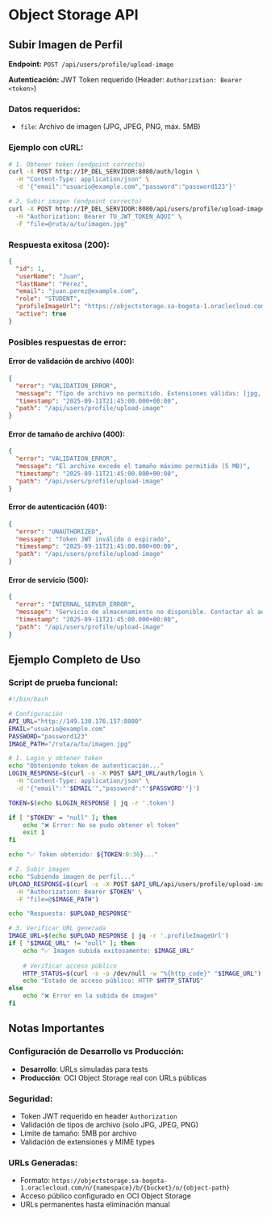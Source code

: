 # Object Storage API

## Subir Imagen de Perfil

**Endpoint:** `POST /api/users/profile/upload-image`

**Autenticación:** JWT Token requerido (Header: `Authorization: Bearer <token>`)

### Datos requeridos:
- `file`: Archivo de imagen (JPG, JPEG, PNG, máx. 5MB)

### Ejemplo con cURL:

```bash
# 1. Obtener token (endpoint correcto)
curl -X POST http://IP_DEL_SERVIDOR:8080/auth/login \
  -H "Content-Type: application/json" \
  -d '{"email":"usuario@example.com","password":"password123"}'

# 2. Subir imagen (endpoint correcto)
curl -X POST http://IP_DEL_SERVIDOR:8080/api/users/profile/upload-image \
  -H "Authorization: Bearer TU_JWT_TOKEN_AQUI" \
  -F "file=@ruta/a/tu/imagen.jpg"
```

### Respuesta exitosa (200):
```json
{
  "id": 1,
  "userName": "Juan",
  "lastName": "Pérez", 
  "email": "juan.perez@example.com",
  "role": "STUDENT",
  "profileImageUrl": "https://objectstorage.sa-bogota-1.oraclecloud.com/n/axxillutcfyk/b/bucket-images/o/profile-images/user_1_a1b2c3d4-e5f6-7890-abcd-ef1234567890.jpg",
  "active": true
}
```

### Posibles respuestas de error:

#### Error de validación de archivo (400):
```json
{
  "error": "VALIDATION_ERROR",
  "message": "Tipo de archivo no permitido. Extensiones válidas: [jpg, jpeg, png]",
  "timestamp": "2025-09-11T21:45:00.000+00:00",
  "path": "/api/users/profile/upload-image"
}
```

#### Error de tamaño de archivo (400):
```json
{
  "error": "VALIDATION_ERROR", 
  "message": "El archivo excede el tamaño máximo permitido (5 MB)",
  "timestamp": "2025-09-11T21:45:00.000+00:00",
  "path": "/api/users/profile/upload-image"
}
```

#### Error de autenticación (401):
```json
{
  "error": "UNAUTHORIZED",
  "message": "Token JWT inválido o expirado",
  "timestamp": "2025-09-11T21:45:00.000+00:00",
  "path": "/api/users/profile/upload-image"
}
```

#### Error de servicio (500):
```json
{
  "error": "INTERNAL_SERVER_ERROR",
  "message": "Servicio de almacenamiento no disponible. Contactar al administrador.",
  "timestamp": "2025-09-11T21:45:00.000+00:00",
  "path": "/api/users/profile/upload-image"
}
```

## Ejemplo Completo de Uso

### Script de prueba funcional:
```bash
#!/bin/bash

# Configuración
API_URL="http://149.130.176.157:8080"
EMAIL="usuario@example.com"
PASSWORD="password123"
IMAGE_PATH="/ruta/a/tu/imagen.jpg"

# 1. Login y obtener token
echo "Obteniendo token de autenticación..."
LOGIN_RESPONSE=$(curl -s -X POST $API_URL/auth/login \
  -H "Content-Type: application/json" \
  -d '{"email":"'$EMAIL'","password":"'$PASSWORD'"}')

TOKEN=$(echo $LOGIN_RESPONSE | jq -r '.token')

if [ "$TOKEN" = "null" ]; then
    echo "❌ Error: No se pudo obtener el token"
    exit 1
fi

echo "✅ Token obtenido: ${TOKEN:0:30}..."

# 2. Subir imagen
echo "Subiendo imagen de perfil..."
UPLOAD_RESPONSE=$(curl -s -X POST $API_URL/api/users/profile/upload-image \
  -H "Authorization: Bearer $TOKEN" \
  -F "file=@$IMAGE_PATH")

echo "Respuesta: $UPLOAD_RESPONSE"

# 3. Verificar URL generada
IMAGE_URL=$(echo $UPLOAD_RESPONSE | jq -r '.profileImageUrl')
if [ "$IMAGE_URL" != "null" ]; then
    echo "✅ Imagen subida exitosamente: $IMAGE_URL"
    
    # Verificar acceso público
    HTTP_STATUS=$(curl -s -o /dev/null -w "%{http_code}" "$IMAGE_URL")
    echo "Estado de acceso público: HTTP $HTTP_STATUS"
else
    echo "❌ Error en la subida de imagen"
fi
```

## Notas Importantes

### Configuración de Desarrollo vs Producción:
- **Desarrollo**: URLs simuladas para tests
- **Producción**: OCI Object Storage real con URLs públicas

### Seguridad:
- Token JWT requerido en header `Authorization`
- Validación de tipos de archivo (solo JPG, JPEG, PNG)
- Límite de tamaño: 5MB por archivo
- Validación de extensiones y MIME types

### URLs Generadas:
- Formato: `https://objectstorage.sa-bogota-1.oraclecloud.com/n/{namespace}/b/{bucket}/o/{object-path}`
- Acceso público configurado en OCI Object Storage
- URLs permanentes hasta eliminación manual